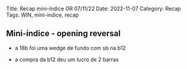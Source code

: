 Title: Recap mini-índice OR 07/11/22
Date: 2022-11-07
Category: Recap
Tags: WIN, mini-índice, recap

## Mini-índice - opening reversal

* a 18b foi uma wedge de fundo com sb na b12

* a compra da b12 deu um lucro de 2 barras


